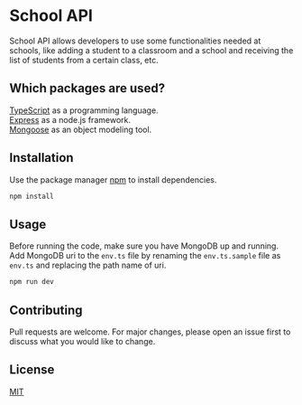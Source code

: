 # School API

School API allows developers to use some functionalities needed at schools, like adding a student to a classroom and a school and receiving the list of students from a certain class, etc.

## Which packages are used?
[TypeScript](https://www.npmjs.com/package/typescript) as a programming language.   
[Express](https://www.npmjs.com/package/express) as a node.js framework.  
[Mongoose](https://www.npmjs.com/package/mongoose) as an object modeling tool.

## Installation

Use the package manager [npm](https://www.npmjs.com/package/npm) to install dependencies.

```bash
npm install
```

## Usage

Before running the code, make sure you have MongoDB up and running. 
Add MongoDB uri to the `env.ts` file by renaming the `env.ts.sample` file as `env.ts` and replacing the path name of uri.

```typescript
npm run dev
```

## Contributing

Pull requests are welcome. For major changes, please open an issue first
to discuss what you would like to change.

## License

[MIT](https://choosealicense.com/licenses/mit/)
